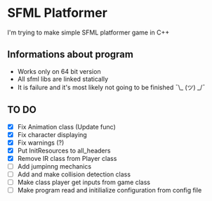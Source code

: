 # SFML Platformer
I'm trying to make simple SFML platformer game in C++

## Informations about program
- Works only on 64 bit version
- All sfml libs are linked statically
- It is failure and it's most likely not going to be finished ¯\\_ (ツ) _/¯

## TO DO
- [x] Fix Animation class (Update func)
- [x] Fix character displaying 
- [x] Fix warnings (?)
- [x] Put InitResources to all_headers
- [x] Remove IR class from Player class 
- [ ] Add jumpinng mechanics
- [ ] Add and make collision detection class 
- [ ] Make class player get inputs from game class
- [ ] Make program read and initilialize configuration from config file